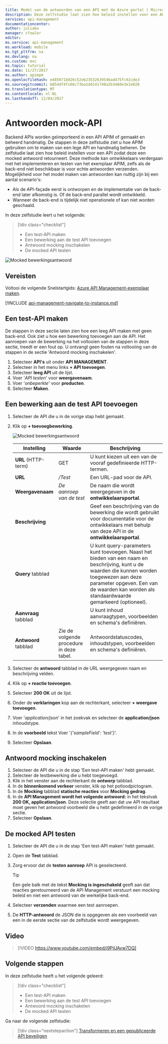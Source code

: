 ```yaml
---
title: Model van de antwoorden van een API met de Azure portal | Microsoft Docs
description: Deze zelfstudie laat zien hoe beleid instellen voor een API zodat deze een mocked antwoord retourneert met API Management (APIM). Deze methode endables ontwikkelaars verdergaan met het implementeren en testen van het exemplaar van API Management in geval de back-end is niet beschikbaar voor echte antwoorden verzenden.
services: api-management
documentationcenter: 
author: juliako
manager: cfowler
editor: 
ms.service: api-management
ms.workload: mobile
ms.tgt_pltfrm: na
ms.devlang: na
ms.custom: mvc
ms.topic: tutorial
ms.date: 11/27/2017
ms.author: apimpm
ms.openlocfilehash: e485071b026c52eb23532639546ad475fc92cde3
ms.sourcegitcommit: b854df4fc66c73ba1dd141740a2b348de3e1e028
ms.translationtype: MT
ms.contentlocale: nl-NL
ms.lasthandoff: 12/04/2017
---
```

# <a name="mock-api-responses"></a>Antwoorden mock-API

Backend APIs worden geïmporteerd in een API APIM of gemaakt en beheerd handmatig. De stappen in deze zelfstudie ziet u hoe APIM gebruiken om te maken van een lege API en handmatig beheren. De zelfstudie laat zien hoe beleid instellen voor een API zodat deze een mocked antwoord retourneert. Deze methode kan ontwikkelaars verdergaan met het implementeren en testen van het exemplaar APIM, zelfs als de back-end niet beschikbaar is voor echte antwoorden verzenden. Mogelijkheid voor het model maken van antwoorden kan nuttig zijn bij een aantal scenario's:

+ Als de API-façade eerst is ontworpen en de implementatie van de back-end later afkomstig is. Of de back-end parallel wordt ontwikkeld.
+ Wanneer de back-end is tijdelijk niet operationele of kan niet worden geschaald.

In deze zelfstudie leert u het volgende:

> [!div class="checklist"]
> * Een test-API maken 
> * Een bewerking aan de test API toevoegen
> * Antwoord mocking inschakelen
> * De mocked API testen

![Mocked bewerkingsantwoord](./media/mock-api-responses/mock-api-responses01.png)

## <a name="prerequisites"></a>Vereisten

Voltooi de volgende Snelstartgids: [Azure API Management-exemplaar maken](get-started-create-service-instance.md).

[!INCLUDE [api-management-navigate-to-instance.md](../../includes/api-management-navigate-to-instance.md)]

## <a name="create-a-test-api"></a>Een test-API maken 

De stappen in deze sectie laten zien hoe een leeg API maken met geen back-end. Ook ziet u hoe een bewerking toevoegen aan de API. Het aanroepen van de bewerking na het voltooien van de stappen in deze sectie, treedt er een fout op. U ontvangt geen fouten na voltooiing van de stappen in de sectie 'Antwoord mocking inschakelen'.

1. Selecteer **API's** uit onder **API MANAGEMENT**.
2. Selecteer in het menu links **+ API toevoegen**.
3. Selecteer **leeg API** uit de lijst.
4. Voer '*API testen*' voor **weergavenaam**.
5. Voer '*onbeperkte*' voor **producten**.
6. Selecteer **Maken**.

## <a name="add-an-operation-to-the-test-api"></a>Een bewerking aan de test API toevoegen

1. Selecteer de API die u in de vorige stap hebt gemaakt.
2. Klik op **+ toevoegbewerking**.

    ![Mocked bewerkingsantwoord](./media/mock-api-responses/mock-api-responses02.png)

    |Instelling|Waarde|Beschrijving|
    |---|---|---|
    |**URL** (HTTP-term)|GET|U kunt kiezen uit een van de vooraf gedefinieerde HTTP-termen.|
    |**URL** |*/Test*|Een URL-pad voor de API. |
    |**Weergavenaam**|*De aanroep van de test*|De naam die wordt weergegeven in de **ontwikkelaarsportal**.|
    |**Beschrijving**||Geef een beschrijving van de bewerking die wordt gebruikt voor documentatie voor de ontwikkelaars met behulp van deze API in de **ontwikkelaarsportal**.|
    |**Query** tabblad||U kunt query-parameters kunt toevoegen. Naast het bieden van een naam en beschrijving, kunt u de waarden die kunnen worden toegewezen aan deze parameter opgeven. Een van de waarden kan worden als standaardwaarde gemarkeerd (optioneel).|
    |**Aanvraag** tabblad||U kunt inhoud aanvraagtypen, voorbeelden en schema's definiëren. |
    |**Antwoord** tabblad|Zie de volgende procedure in deze tabel.|Antwoordstatuscodes, inhoudstypen, voorbeelden en schema's definiëren.|

3. Selecteer de **antwoord** tabblad in de URL weergegeven naam en beschrijving velden.
4. Klik op **+ reactie toevoegen**.
5. Selecteer **200 OK** uit de lijst.
6. Onder de **verklaringen** kop aan de rechterkant, selecteer **+ weergave toevoegen**.
7. Voer '*application/json*' in het zoekvak en selecteer de **application/json** inhoudstype.
8. In de **voorbeeld** tekst Voer '*{'sampleField': 'test'}*'.
9. Selecteer **Opslaan**.

## <a name="enable-response-mocking"></a>Antwoord mocking inschakelen

1. Selecteer de API die u in de stap 'Een test-API maken' hebt gemaakt.
2. Selecteer de testbewerking die u hebt toegevoegd.
2. Klik in het venster aan de rechterkant de **ontwerp** tabblad.
3. In de **binnenkomend verkeer** venster, klik op het potloodpictogram.
4. In de **Mocking** tabblad **statische reacties** voor **Mocking gedrag**.
5. In de **API Management wordt het volgende antwoord:** in het tekstvak **200 OK, application/json**. Deze selectie geeft aan dat uw API resultaat moet geven het antwoord voorbeeld die u hebt gedefinieerd in de vorige sectie.
6. Selecteer **Opslaan**.

## <a name="test-the-mocked-api"></a>De mocked API testen

1. Selecteer de API die u in de stap 'Een test-API maken' hebt gemaakt.
2. Open de **Test** tabblad.
3. Zorg ervoor dat de **testen aanroep** API is geselecteerd.

    > [!TIP]
    > Een gele balk met de tekst **Mocking is ingeschakeld** geeft aan dat reacties geretourneerd van de API Management verstuurt een mocking beleid en niet een antwoord van de werkelijke back-end.

3. Selecteer **verzenden** waarmee een test aanroepen.
4. De **HTTP-antwoord** de JSON die is opgegeven als een voorbeeld van een in de eerste sectie van de zelfstudie wordt weergegeven.

## <a name="video"></a>Video

> [!VIDEO https://www.youtube.com/embed/i9PjUAvw7DQ]
> 
> 

## <a name="next-steps"></a>Volgende stappen
In deze zelfstudie heeft u het volgende geleerd:

> [!div class="checklist"]
> * Een test-API maken
> * Een bewerking aan de test API toevoegen
> * Antwoord mocking inschakelen
> * De mocked API testen

Ga naar de volgende zelfstudie:

> [!div class="nextstepaction"]
> [Transformeren en een gepubliceerde API beveiligen](transform-api.md)
